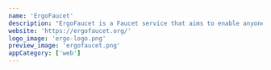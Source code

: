 ```yaml
---
name: 'ErgoFaucet'
description: "ErgoFaucet is a Faucet service that aims to enable anyone to gain assets(Erg, Tokens) needed for testing most beta Ergo Projects on Mainnet or Testnet networks."
website: 'https://ergofaucet.org/'
logo_image: 'ergo-logo.png'
preview_image: 'ergofaucet.png'
appCategory: ['web']
---
```

